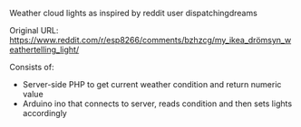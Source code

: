 Weather cloud lights as inspired by reddit user dispatchingdreams

Original URL: https://www.reddit.com/r/esp8266/comments/bzhzcg/my_ikea_drömsyn_weathertelling_light/

Consists of:

- Server-side PHP to get current weather condition and return numeric value
- Arduino ino that connects to server, reads condition and then sets lights accordingly

